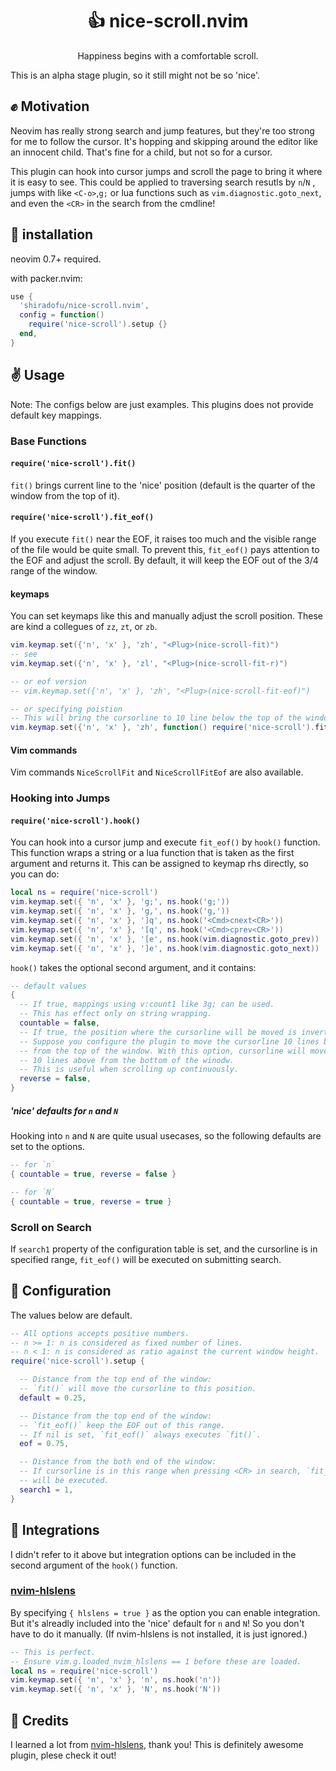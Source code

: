 <p align="center">
  <h1 align="center">👍 nice-scroll.nvim</h2>
</p>

<p align="center">
  Happiness begins with a comfortable scroll.
</p>

<!-- TODO: movie or something here -->

This is an alpha stage plugin, so it still might not be so 'nice'.

## ✊ Motivation

Neovim has really strong search and jump features, but they're too strong for me
to follow the cursor. It's hopping and skipping around the editor like an
innocent child. That's fine for a child, but not so for a cursor.

This plugin can hook into cursor jumps and scroll the page to bring it where it
is easy to see. This could be applied to traversing search resutls by `n`/`N` ,
jumps with like `<C-o>`,`g;` or lua functions such as
`vim.diagnostic.goto_next`, and even the `<CR>` in the search from the cmdline!

## 👋 installation

neovim 0.7+ required.

with packer.nvim:

```lua
use {
  'shiradofu/nice-scroll.nvim',
  config = function()
    require('nice-scroll').setup {}
  end,
}
```

## ✌️ Usage

Note: The configs below are just examples. This plugins does not provide default
key mappings.

### Base Functions

#### `require('nice-scroll').fit()`

`fit()` brings current line to the 'nice' position (default is the quarter of
the window from the top of it).

#### `require('nice-scroll').fit_eof()`

If you execute `fit()` near the EOF, it raises too much and the visible range of
the file would be quite small. To prevent this, `fit_eof()` pays attention to
the EOF and adjust the scroll. By default, it will keep the EOF out of the 3/4
range of the window.

#### keymaps

You can set keymaps like this and manually adjust the scroll position. These are
kind a collegues of `zz`, `zt`, or `zb`.

```lua
vim.keymap.set({'n', 'x' }, 'zh', "<Plug>(nice-scroll-fit)")
-- see
vim.keymap.set({'n', 'x' }, 'zl', "<Plug>(nice-scroll-fit-r)")

-- or eof version
-- vim.keymap.set({'n', 'x' }, 'zh', "<Plug>(nice-scroll-fit-eof)")

-- or specifying poistion
-- This will bring the cursorline to 10 line below the top of the window
vim.keymap.set({'n', 'x' }, 'zh', function() require('nice-scroll').fit(10) end)
```

#### Vim commands

Vim commands `NiceScrollFit` and `NiceScrollFitEof` are also available.

### Hooking into Jumps

#### `require('nice-scroll').hook()`

You can hook into a cursor jump and execute `fit_eof()` by `hook()` function.
This function wraps a string or a lua function that is taken as the first
argument and returns it. This can be assigned to keymap rhs directly, so you can
do:

```lua
local ns = require('nice-scroll')
vim.keymap.set({ 'n', 'x' }, 'g;', ns.hook('g;'))
vim.keymap.set({ 'n', 'x' }, 'g,', ns.hook('g,'))
vim.keymap.set({ 'n', 'x' }, ']q', ns.hook('<Cmd>cnext<CR>'))
vim.keymap.set({ 'n', 'x' }, '[q', ns.hook('<Cmd>cprev<CR>'))
vim.keymap.set({ 'n', 'x' }, '[e', ns.hook(vim.diagnostic.goto_prev))
vim.keymap.set({ 'n', 'x' }, ']e', ns.hook(vim.diagnostic.goto_next))
```

`hook()` takes the optional second argument, and it contains:

```lua
-- default values
{
  -- If true, mappings using v:count1 like 3g; can be used.
  -- This has effect only on string wrapping.
  countable = false,
  -- If true, the position where the cursorline will be moved is inverted.
  -- Suppose you configure the plugin to move the cursorline 10 lines below
  -- from the top of the window. With this option, cursorline will moved to
  -- 10 lines above from the bottom of the winodw.
  -- This is useful when scrolling up continuously.
  reverse = false,
}
```

##### 'nice' defaults for `n` and `N`

Hooking into `n` and `N` are quite usual usecases, so the following defaults are
set to the options.

```lua
-- for `n`
{ countable = true, reverse = false }

-- for `N`
{ countable = true, reverse = true }
```

### Scroll on Search

If `search1` property of the configuration table is set, and the cursorline is
in specified range, `fit_eof()` will be executed on submitting search.

## 💪 Configuration

The values below are default.

```lua
-- All options accepts positive numbers.
-- n >= 1: n is considered as fixed number of lines.
-- n < 1: n is considered as ratio against the current window height.
require('nice-scroll').setup {

  -- Distance from the top end of the window:
  -- `fit()` will move the cursorline to this position.
  default = 0.25,

  -- Distance from the top end of the window:
  -- `fit_eof()` keep the EOF out of this range.
  -- If nil is set, `fit_eof()` always executes `fit()`.
  eof = 0.75,

  -- Distance from the both end of the window:
  -- If cursorline is in this range when pressing <CR> in search, `fit_eof()`
  -- will be executed.
  search1 = 1,
}
```

## 🤝 Integrations

I didn't refer to it above but integration options can be included in the second
argument of the `hook()` function.

### [nvim-hlslens](https://github.com/kevinhwang91/nvim-hlslens/)

By specifying `{ hlslens = true }` as the option you can enable integration. But
it's alreadly included into the 'nice' default for `n` and `N`! So you don't
have to do it manually. (If nvim-hlslens is not installed, it is just ignored.)

```lua
-- This is perfect.
-- Ensure vim.g.loaded_nvim_hlslens == 1 before these are loaded.
local ns = require('nice-scroll')
vim.keymap.set({ 'n', 'x' }, 'n', ns.hook('n'))
vim.keymap.set({ 'n', 'x' }, 'N', ns.hook('N'))
```

## 🙏 Credits

I learned a lot from
[nvim-hlslens](https://github.com/kevinhwang91/nvim-hlslens/), thank you! This
is definitely awesome plugin, plese check it out!
